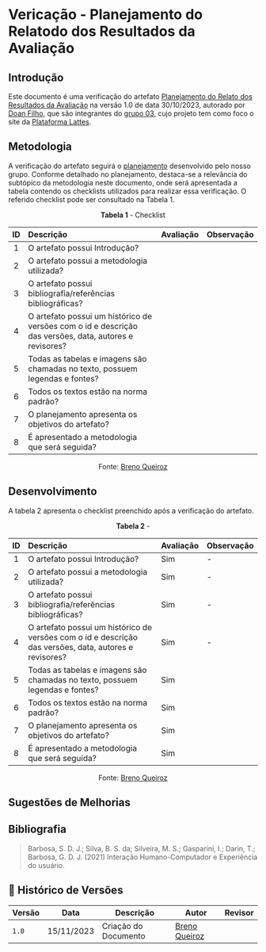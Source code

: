 # Vericação - Planejamento do Relatodo dos Resultados da Avaliação

## Introdução

Este documento é uma verificação do artefato [Planejamento do Relato dos Resultados da Avaliação](https://interacao-humano-computador.github.io/2023.2-PlataformaLattes/Design%2C%20Avalia%C3%A7%C3%A3o%20e%20Desenvolvimento/N%C3%ADvel%2001/An%C3%A1lise%20de%20tarefas/planej-relato-resultado-avaliacao/)
na versão 1.0 de data 30/10/2023, autorado por [Doan Filho](https://github.com/),
que são integrantes do [grupo 03](https://interacao-humano-computador.github.io/2023.2-PlataformaLattes/Design%2C%20Avalia%C3%A7%C3%A3o%20e%20Desenvolvimento/N%C3%ADvel%2001/An%C3%A1lise%20de%20tarefas/planej-hta/),
cujo projeto tem como foco o site da [Plataforma Lattes](https://www.lattes.cnpq.br/).

## Metodologia

A verificação do artefato seguirá o [planejamento](https://interacao-humano-computador.github.io/2023.2-Ventoy/verificacao/planejamendoDaVerificacao/)
desenvolvido pelo nosso grupo. Conforme detalhado no planejamento, destaca-se a relevância do subtópico
da metodologia neste documento, onde será apresentada a tabela contendo os checklists utilizados para
realizar essa verificação. O referido checklist pode ser consultado na Tabela 1.

<center>

**Tabela 1** - Checklist

| ID | Descrição | Avaliação | Observação |
|:-: | :-------- | --------- | ---------- |
| 1  | O artefato possui Introdução?|
| 2  | O artefato possui a metodologia utilizada?|
| 3  | O artefato possui bibliografia/referências bibliográficas? |
| 4  | O artefato possui um histórico de versões com o id e descrição das versões, data, autores e revisores? |
| 5  | Todas as tabelas e imagens são chamadas no texto, possuem legendas e fontes? |
| 6  | Todos os textos estão na norma padrão? |
| 7  | O planejamento apresenta os objetivos do artefato? |
| 8  | É apresentado a metodologia que será seguida? |

Fonte: [Breno Queiroz](https://github.com/brenob6)

</center>

## Desenvolvimento

A tabela 2 apresenta o checklist preenchido após a verificação do artefato.

<center>

**Tabela 2** - 

| ID | Descrição | Avaliação | Observação |
|:-: | :-------- | --------- | ---------- |
| 1  | O artefato possui Introdução?| Sim  | -  |
| 2  | O artefato possui a metodologia utilizada?| Sim | - |
| 3  | O artefato possui bibliografia/referências bibliográficas? | Sim | -  |
| 4  | O artefato possui um histórico de versões com o id e descrição das versões, data, autores e revisores? | Sim | - |
| 5  | Todas as tabelas e imagens são chamadas no texto, possuem legendas e fontes? | Sim | |
| 6  | Todos os textos estão na norma padrão? | Sim | |
| 7  | O planejamento apresenta os objetivos do artefato? | Sim |
| 8  | É apresentado a metodologia que será seguida? | Sim |

Fonte: [Breno Queiroz](https:github.com/brenob6)

</center>

## Sugestões de Melhorias


## Bibliografia

> Barbosa, S. D. J.; Silva, B. S. da; Silveira, M. S.; Gasparini, I.; Darin, T.; Barbosa, G. D. J. (2021) Interação Humano-Computador e Experiência do usuário.

## 📑 Histórico de Versões

| Versão | Data     | Descrição | Autor| Revisor|
| ------ | -------- | --------- | ---- | -----|
| `1.0`  | 15/11/2023 | Criação do Documento | [Breno Queiroz](https://github.com/brenob6) | [](https://github.com/) |
